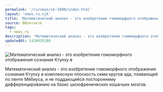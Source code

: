 ```yaml
---
permalink: '/ru/news/vk-1890/index.html'
layout: 'news.ru.njk'
title: 'Математический анализ - это изобретение гомоморфного отображения сознания Ктулху в комплексную'
source: ВКонтакте
tags:
  - news_ru
description: 'Математический анализ - это изобретение гомоморфного отображения сознания Ктулху в'
updatedAt: 1420935280
---
```

![Математический анализ - это изобретение гомоморфного отображения сознания Ктулху в](https://sun9-63.userapi.com/impf/c622321/v622321833/14378/YGULEK8wM9I.jpg?size=520x390&quality=96&proxy=1&sign=3bf983fc723d8a2e618cbc527aca1f57&c_uniq_tag=ARwpg_PMEkU3Q4KFmBwKIRuyyW6bafr_Fvw4QFLLKRE&type=album)

Математический анализ - это изобретение гомоморфного отображения сознания Ктулху в комплексную плоскость семи кругов ада, плавающеё по ленте Мёбиуса, и не поддающеёся постороннему дифференцированию на базис шизофренических кошачьих мозгов.
